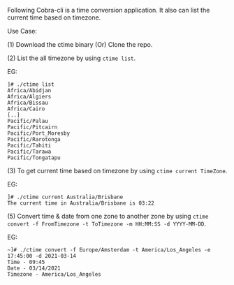 Following Cobra-cli is a time conversion application. It also can list the current time based on timezone.

Use Case:

(1) Download the ctime binary (Or) Clone the repo.

(2) List the all timezone by using `ctime list`.

EG:
~~~
]# ./ctime list
Africa/Abidjan
Africa/Algiers
Africa/Bissau
Africa/Cairo
[..]
Pacific/Palau
Pacific/Pitcairn
Pacific/Port_Moresby
Pacific/Rarotonga
Pacific/Tahiti
Pacific/Tarawa
Pacific/Tongatapu
~~~

(3) To get current time based on timezone by using `ctime current TimeZone`.

EG:
~~~
]# ./ctime current Australia/Brisbane
The current time in Australia/Brisbane is 03:22
~~~

(5) Convert time & date from one zone to another zone by using `ctime convert -f FromTimezone -t ToTimezone -m HH:MM:SS -d YYYY-MM-DD`.

EG:
~~~
~]# ./ctime convert -f Europe/Amsterdam -t America/Los_Angeles -e 17:45:00 -d 2021-03-14
Time - 09:45 
Date - 03/14/2021 
Timezone - America/Los_Angeles 
~~~
